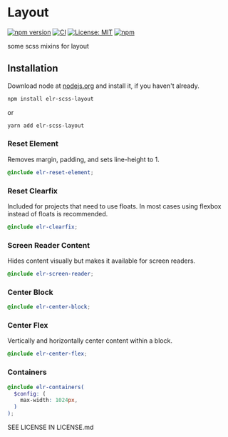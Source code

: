 # Layout

[![npm version](http://img.shields.io/npm/v/elr-scss-layout.svg)](https://www.npmjs.org/package/elr-scss-layout)
[![CI](https://github.com/Beth3346/elr-scss-layout/actions/workflows/node.js.yml/badge.svg)](https://github.com/Beth3346/elr-scss-layout/actions/workflows/node.js.yml)
[![License: MIT](https://img.shields.io/badge/License-MIT-yellow.svg)](https://opensource.org/licenses/MIT)
[![npm](https://img.shields.io/npm/dm/elr-scss-layout.svg?style=flat)](https://www.npmjs.com/package/elr-scss-layout)

some scss mixins for layout

## Installation

Download node at [nodejs.org](http://nodejs.org) and install it, if you haven't already.

```sh
npm install elr-scss-layout
```

or

```sh
yarn add elr-scss-layout
```

### Reset Element

Removes margin, padding, and sets line-height to 1.

```scss
@include elr-reset-element;
```

### Reset Clearfix

Included for projects that need to use floats. In most cases using flexbox instead of floats is recommended.

```scss
@include elr-clearfix;
```

### Screen Reader Content

Hides content visually but makes it available for screen readers.

```scss
@include elr-screen-reader;
```

### Center Block

```scss
@include elr-center-block;
```

### Center Flex

Vertically and horizontally center content within a block.

```scss
@include elr-center-flex;
```

### Containers

```scss
@include elr-containers(
  $config: (
    max-width: 1024px,
  )
);
```

SEE LICENSE IN LICENSE.md
